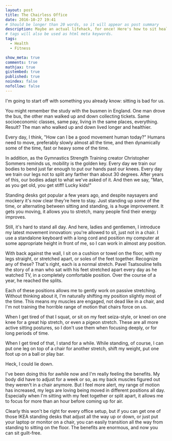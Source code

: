 ```yaml
---
layout: post
title: The Chairless Office
date: 2016-10-27 19:41
# Should be longer than 20 words, so it will appear as post summary
description: Maybe an actual lifehack, for once! Here's how to sit healthily and guilt-free, improve your range of motion and feel better.
# tags will also be used as html meta keywords.
tags:
  - Health
  - Fitness

show_meta: true
comments: true
mathjax: true
gistembed: true
published: true
noindex: false
nofollow: false
---
```


I'm going to start off with something you already know: sitting is bad for
us. 

You might remember the study with the busmen in England. One man drove the bus,
the other man walked up and down collecting tickets. Same socioeconomic classes,
same pay, living in the same places, everything. Result? The man who walked up
and down lived longer and healthier.

Every day, I think, "How can I be a good movement human today?" Humans need to
move, preferably slowly almost all the time, and then dynamically some of the
time, fast or heavy some of the time.

In addition, as the Gymnastics Strength Training creator Christopher Sommers
reminds us, mobility is the golden key. Every day we train our bodies to bend
just far enough to put our hands past our knees. Every day we train our legs not
to split any farther than about 30 degrees. After years of this, our bodies
adapt to what we've asked of it. And then we say, "Man, as you get old, you get
stiff! Lucky kids!"

Standing desks got popular a few years ago, and despite naysayers and mockery
it's now clear they're here to stay. Just standing up *some* of the time, or
alternating between sitting and standing, is a huge improvement. It gets you
moving, it allows you to stretch, many people find their energy improves.

Still, it's hard to stand all day. And here, ladies and gentlemen, I introduce
my latest movement innovation: you're allowed to sit, just not in a chair. I use
a standalone keyboard with a long cord and position my computer at some
appropriate height in front of me, so I can work in almost any position.

With back against the wall, I sit on a cushion or towel on the floor, with my
legs straight, or stretched apart, or soles of the feet together. Recognize any
of these? That's right, each is a normal stretch. Pavel Tsatsouline tells the
story of a man who sat with his feet stretched apart every day as he watched TV,
in a completely comfortable position. Over the course of a year, he reached the
splits.

Each of these positions allows me to gently work on passive stretching. Without
thinking about it, I'm naturally shifting my position slightly most of the
time. This means my muscles are engaged, not dead like in a chair, and I'm not
training the horrible range of motion that chairs force on us.

When I get tired of that I squat, or sit on my feet seiza-style, or kneel on one
knee for a great hip stretch, or even a pigeon stretch. These are all more
active sitting postures, so I don't use them when focusing deeply, or for long
periods of time.

When I get tired of that, I stand for a while. While standing, of course, I can
put one leg on top of a chair for another stretch, shift my weight, put one foot
up on a ball or play bar.

Heck, I could lie down.

I've been doing this for awhile now and I'm really feeling the benefits. My body
did have to adjust for a week or so, as my back muscles figured out they weren't
in a chair anymore. But I feel more alert, my range of motion has increased, my
legs are loving being moved in different positions all day. Especially when I'm
sitting with my feet together or split apart, it allows me to focus for more
than an hour before coming up for air.

Clearly this won't be right for every office setup, but if you can get one of
those IKEA standing desks that adjust all the way up or down, or just put your
laptop or monitor on a chair, you can easily transition all the way from
standing to sitting on the floor. The benefits are enormous, and now you can sit
guilt-free.
